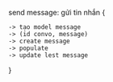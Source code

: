 send message: gửi tin nhắn 
{

    -> tạo model message
    -> (id convo, message)
    -> create message
    -> populate
    -> update lest message
}